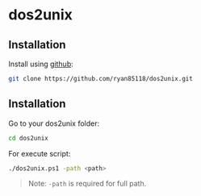 # dos2unix

## Installation

Install using [github](https://github.com/ryan85118/dos2unix.git):
```sh
git clone https://github.com/ryan85118/dos2unix.git
```

## Installation

Go to your dos2unix folder:
```sh
cd dos2unix
```

For execute script:
```sh
./dos2unix.ps1 -path <path>
```
> Note: `-path` is required for full path.
